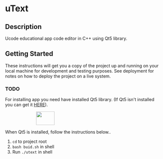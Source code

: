 # uText

## Description

Ucode educational app code editor in C++ using Qt5 library.

## Getting Started

These instructions will get you a copy of the project up and running on your local machine for development and testing purposes.
See deployment for notes on how to deploy the project on a live system.

### TODO

For installing app you need have installed Qt5 library.
(If Qt5 isn't installed you can get it [HERE](https://www.qt.io)).

<html>
    <style>
        img {
            margin-left: 20%
        }
    </style>
    <img src=https://upload.wikimedia.org/wikipedia/commons/thumb/0/0b/Qt_logo_2016.svg/1200px-Qt_logo_2016.svg.png width="60" height="44">
</html>

When Qt5 is installed, follow the instructions below..

1. `cd` to project root
2. `bash buid.sh` in shell
3. Run `./utext` in shell
